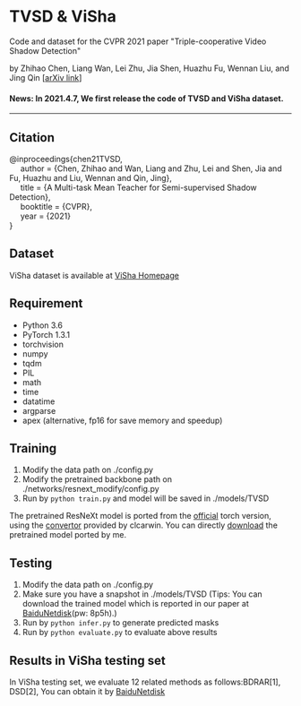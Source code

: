 # TVSD & ViSha
Code and dataset for the CVPR 2021 paper "Triple-cooperative Video Shadow Detection"

by Zhihao Chen, Liang Wan, Lei Zhu, Jia Shen, Huazhu Fu, Wennan Liu, and Jing Qin [[arXiv link](https://arxiv.org/abs/2103.06533)]

#### News: In 2021.4.7, We first release the code of TVSD and ViSha dataset.

***

## Citation
@inproceedings{chen21TVSD,   
&nbsp;&nbsp;&nbsp;&nbsp;  author = {Chen, Zhihao and Wan, Liang and Zhu, Lei and Shen, Jia and Fu, Huazhu and Liu, Wennan and Qin, Jing},    
&nbsp;&nbsp;&nbsp;&nbsp;  title = {A Multi-task Mean Teacher for Semi-supervised Shadow Detection},    
&nbsp;&nbsp;&nbsp;&nbsp;  booktitle = {CVPR},    
&nbsp;&nbsp;&nbsp;&nbsp;  year  = {2021}    
}

## Dataset
ViSha dataset is available at [ViSha Homepage](https://erasernut.github.io/)

## Requirement
* Python 3.6
* PyTorch 1.3.1
* torchvision
* numpy
* tqdm
* PIL
* math
* time
* datatime
* argparse
* apex (alternative, fp16 for save memory and speedup)

## Training
1. Modify the data path on ./config.py
2. Modify the pretrained backbone path on ./networks/resnext_modify/config.py
3. Run by ```python train.py``` and model will be saved in ./models/TVSD

The pretrained ResNeXt model is ported from the [official](https://github.com/facebookresearch/ResNeXt) torch version,
using the [convertor](https://github.com/clcarwin/convert_torch_to_pytorch) provided by clcarwin. 
You can directly [download](https://drive.google.com/open?id=1dnH-IHwmu9xFPlyndqI6MfF4LvH6JKNQ) the pretrained model ported by me.

## Testing
1. Modify the data path on ./config.py
2. Make sure you have a snapshot in ./models/TVSD (Tips: You can download the trained model which is reported in our paper at [BaiduNetdisk](https://pan.baidu.com/s/17d-wLwA5oyafMdooJlesyw)(pw: 8p5h).)
4. Run by ```python infer.py``` to generate predicted masks
5. Run by ```python evaluate.py``` to evaluate above results

## Results in ViSha testing set
In ViSha testing set, we evaluate 12 related methods as follows:BDRAR[1], DSD[2], 
You can obtain it by [BaiduNetdisk]()
